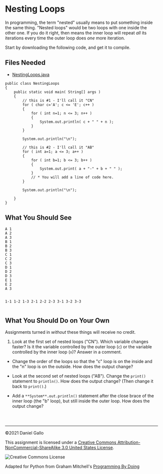 # Nesting Loops


In programming, the term "nested" usually means to put something inside
the same thing. "Nested loops" would be two loops with one inside the
other one. If you do it right, then means the inner loop will repeat
*all* its iterations every time the outer loop does *one*
more iteration.


Start by downloading the following code, and get it to compile.


## Files Needed


* [NestingLoops.java](examples/NestingLoops.java)



```
public class NestingLoops
{
    public static void main( String[] args )
    {
        // this is #1 - I'll call it "CN"
        for ( char c='A'; c <= 'E'; c++ )
        {
            for ( int n=1; n <= 3; n++ )
            {
                System.out.println( c + " " + n );
            }
        }

        System.out.println("\n");

        // this is #2 - I'll call it "AB"
        for ( int a=1; a <= 3; a++ )
        {
            for ( int b=1; b <= 3; b++ )
            {
                System.out.print( a + "-" + b + " " );
            }
            // * You will add a line of code here.
        }

        System.out.println("\n");

    }
}

```

What You Should See
-------------------



```
A 1
A 2
A 3
B 1
B 2
B 3
C 1
C 2
C 3
D 1
D 2
D 3
E 1
E 2
A 3


1-1 1-2 1-3 2-1 2-2 2-3 3-1 3-2 3-3


```

What You Should Do on Your Own
------------------------------


Assignments turned in *without* these things will receive
no credit.


1. Look at the first set of nested loops ("CN"). Which variable
 changes faster? Is it the variable controlled by the outer loop
 (`c`) or the variable controlled by the inner loop
 (`n`)? Answer in a comment.

 - Change the order of the loops so that the "c" loop is on the inside
 and the "n" loop is on the outside. How does the output change?

 - Look at the second set of nested loops ("AB"). Change the 
 `print()` statement to `println()`. How does
 the output change? (Then change it back to `print()`.)
 
 - Add a `**System**.out.println()` statement
 after the close brace of the inner loop (the "b" loop),
 but still inside the outer loop. How does the output change?






```



```



---


©2021 Daniel Gallo


This assignment is licensed under a
[Creative Commons Attribution-NonCommercial-ShareAlike 3.0 United States License](https://creativecommons.org/licenses/by-nc-sa/3.0/us/deed.en_US).  

![Creative Commons License](images/by-nc-sa.png)





Adapted for Python from Graham Mitchell's [Programming By Doing](https://programmingbydoing.com/)